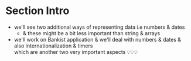 # Section Intro

- we'll see two additional ways of representing data i.e numbers & dates
    - & these might be a bit less important than string & arrays
- we'll work on Bankist application & we'll deal with numbers & dates & also internationalization & timers <br>
    which are another two very important aspects 💡💡💡
